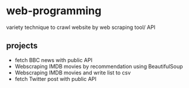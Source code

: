 # web-programming
variety technique to crawl website by web scraping tool/ API

## projects
* fetch BBC news with public API
* Webscraping IMDB movies by recommendation using BeautifulSoup
* Webscraping IMDB movies and write list to csv
* fetch Twitter post with public API
